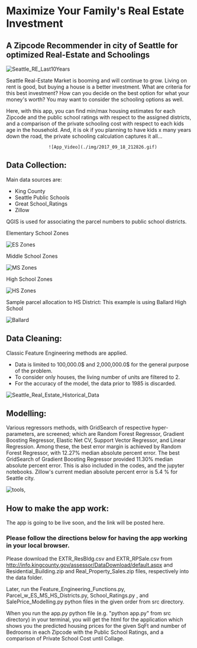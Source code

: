 # Maximize Your Family's Real Estate Investment

## A Zipcode Recommender in city of Seattle for optimized Real-Estate and Schoolings

![Seattle_RE_Last10Years](./img/Seattle_RE_Last10Years.png)

Seattle Real-Estate Market is booming and will continue to grow.
Living on rent is good, but buying a house is a better investment.
What are criteria for this best investment? How can you decide on the best option for what your money's worth?
You may want to consider the schooling options as well.

Here, with this app, you can find min/max housing estimates for each Zipcode and the public school ratings with respect to the assigned districts, and a comparison of the private schooling cost with respect to each kids age in the household. And, it is ok if you planning to have kids x many years down the road, the private schooling calculation captures it all...

					![App_Video](./img/2017_09_18_212826.gif)

## Data Collection:
Main data sources are:
* King County
* Seattle Public Schools
* Great School_Ratings
* Zillow

QGIS is used for associating the parcel numbers to public school districts.

Elementary School Zones

![ES Zones](./img/ES_Districts.png)

Middle School Zones

![MS Zones](./img/MS_Districts.png)

High School Zones

![HS Zones](./img/HS_Districts.png)

Sample parcel allocation to HS District: This example is using Ballard High School

![Ballard](./img/Example_Parcel_HS_District.png)

## Data Cleaning:
Classic Feature Engineering methods are applied.
* Data is limited to 100,000.0$ and 2,000,000.0$ for the general purpose of the problem.
* To consider only houses, the living number of units are filtered to 2.
* For the accuracy of the model, the data prior to 1985 is discarded.

![Seattle_Real_Estate_Historical_Data](./img/Seattle_Real_Estate_Historical_Data.png)

## Modelling:
Various regressors methods, with GridSearch of respective hyper-parameters, are screened; which are Random Forest Regressor, Gradient Boosting Regressor, Elastic Net CV, Support Vector Regressor, and Linear Regression. Among these, the best error margin is achieved by Random Forest Regressor, with 12.27% median absolute percent error. The best GridSearch of Gradient Boosting Regressor provided 11.30% median absolute percent error. This is also included in the codes, and the jupyter notebooks. Zillow's current median absolute percent error is 5.4 % for Seattle city.

![tools](./img/Tools.PNG),

## How to make the app work:

The app is going to be live soon, and the link will be posted here.

### Please follow the directions below for having the app working in your local browser.

Please download the EXTR_ResBldg.csv and EXTR_RPSale.csv from http://info.kingcounty.gov/assessor/DataDownload/default.aspx
and Residential_Building.zip and Real_Property_Sales.zip files, respectively into the data folder.

Later, run the Feature_Engineering_Functions.py, Parcel_w_ES_MS_HS_Districts.py, School_Ratings.py , and SalePrice_Modelling.py python files in the given order from src directory.

When you run the app.py python file (e.g. "python app.py" from src directory) in your terminal, you will get the html for the application which shows you the predicted housing prices for the given SqFt and number of Bedrooms in each Zipcode with the Public School Ratings, and a comparison of Private School Cost until Collage.
